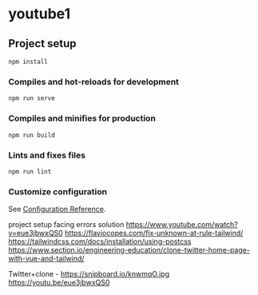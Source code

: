 # youtube1

## Project setup
```
npm install
```

### Compiles and hot-reloads for development
```
npm run serve
```

### Compiles and minifies for production
```
npm run build
```

### Lints and fixes files
```
npm run lint
```

### Customize configuration
See [Configuration Reference](https://cli.vuejs.org/config/).


project setup facing errors solution
https://www.youtube.com/watch?v=eue3jbwxQS0
https://flaviocopes.com/fix-unknown-at-rule-tailwind/
https://tailwindcss.com/docs/installation/using-postcss
https://www.section.io/engineering-education/clone-twitter-home-page-with-vue-and-tailwind/


 Twitter+clone - https://snipboard.io/knwmqO.jpg
 https://youtu.be/eue3jbwxQS0